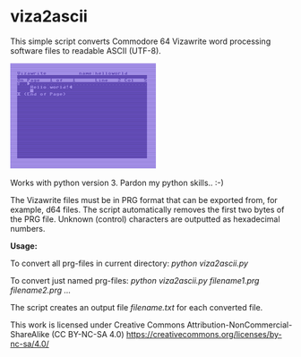 # viza2ascii
This simple script converts Commodore 64 Vizawrite word processing software files to readable ASCII (UTF-8). 

![Demo](https://github.com/t33bu/viza2ascii/blob/master/helloworld.png)

Works with python version 3. Pardon my python skills.. :-)

The Vizawrite files must be in PRG format that can be exported from, for example, d64 files. The script automatically removes the first two bytes of the PRG file. Unknown (control) characters are outputted as hexadecimal numbers. 

**Usage:** 

To convert all prg-files in current directory: _python viza2ascii.py_

To convert just named prg-files: _python viza2ascii.py filename1.prg filename2.prg ..._

The script creates an output file _filename.txt_ for each converted file.

This work is licensed under Creative Commons Attribution-NonCommercial-ShareAlike (CC BY-NC-SA 4.0) https://creativecommons.org/licenses/by-nc-sa/4.0/
  
